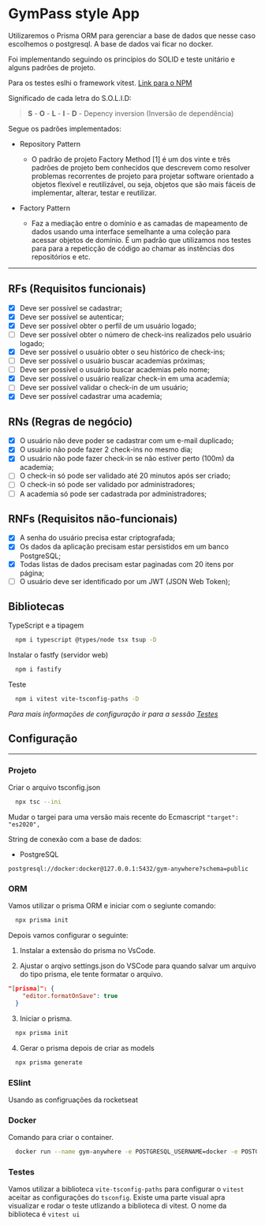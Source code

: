 # GymPass style App

Utilizaremos o Prisma ORM para gerenciar a base de dados que nesse caso escolhemos o postgresql.
A base de dados vai ficar no docker.

Foi implementando seguindo os princípios do SOLID e teste unitário e alguns padrões de projeto.

Para os testes eslhi o framework vitest. [Link para o NPM](tps://www.npmjs.com/package/vitest)

Significado de cada letra do S.O.L.I.D:
> **S** -
  **O** -
  **L** -
  **I** -
  **D** - Depency inversion (Inversão de dependência)

Segue os padrões implementados:

* Repository Pattern
  - O padrão de projeto Factory Method [1] é um dos vinte e três padrões de projeto bem conhecidos que descrevem como resolver problemas recorrentes de projeto para projetar software orientado a objetos flexível e reutilizável, ou seja, objetos que são mais fáceis de implementar, alterar, testar e reutilizar.

* Factory Pattern
  - Faz a mediação entre o domínio e as camadas de mapeamento de dados usando uma interface semelhante a uma coleção para acessar objetos de domínio. É um padrão que utilizamos nos testes para para a repeticção de código ao chamar as instências dos repositórios e etc.

---

## RFs (Requisitos funcionais)

- [x] Deve ser possível se cadastrar;
- [x] Deve ser possível se autenticar;
- [x] Deve ser possível obter o perfil de um usuário logado;
- [ ] Deve ser possível obter o número de check-ins realizados pelo usuário logado;
- [x] Deve ser possível o usuário obter o seu histórico de check-ins;
- [ ] Deve ser possível o usuário buscar academias próximas;
- [ ] Deve ser possível o usuário buscar academias pelo nome;
- [x] Deve ser possível o usuário realizar check-in em uma academia;
- [ ] Deve ser possível validar o check-in de um usuário;
- [x] Deve ser possível cadastrar uma academia;

## RNs (Regras de negócio)

- [x] O usuário não deve poder se cadastrar com um e-mail duplicado;
- [x] O usuário não pode fazer 2 check-ins no mesmo dia;
- [x] O usuário não pode fazer check-in se não estiver perto (100m) da academia;
- [ ] O check-in só pode ser validado até 20 minutos após ser criado;
- [ ] O check-in só pode ser validado por administradores;
- [ ] A academia só pode ser cadastrada por administradores;

## RNFs (Requisitos não-funcionais)

- [x] A senha do usuário precisa estar criptografada;
- [x] Os dados da aplicação precisam estar persistidos em um banco PostgreSQL;
- [x] Todas listas de dados precisam estar paginadas com 20 itens por página;
- [ ] O usuário deve ser identificado por um JWT (JSON Web Token);

## Bibliotecas

TypeScript e a tipagem

```sh
  npm i typescript @types/node tsx tsup -D
```

Instalar o fastfy (servidor web)

```sh
  npm i fastify
```

Teste

```sh
  npm i vitest vite-tsconfig-paths -D
```
_Para mais informações de configuração ir para a sessão [Testes](###Testes)_

## Configuração

---

### Projeto

Criar o arquivo tsconfig.json
```sh
  npx tsc --ini
```

Mudar o targei para uma versão mais recente do Ecmascript `"target": "es2020",`

String de conexão com a base de dados:

- PostgreSQL

```
postgresql://docker:docker@127.0.0.1:5432/gym-anywhere?schema=public
```

### ORM

Vamos utilizar o prisma ORM e iniciar com o segiunte comando:

```sh
  npx prisma init
```

Depois vamos configurar o seguinte:

  1. Instalar a extensão do prisma no VsCode.

  2. Ajustar o arqivo settings.json do VSCode para quando salvar um arquivo do tipo prisma, ele tente formatar o arquivo.

  ```json
  "[prisma]": {
      "editor.formatOnSave": true
    }
  ```
  
  3. Iniciar o prisma.

  ```sh
    npx prisma init
  ```

  4. Gerar o prisma depois de criar as models

  ```sh
    npx prisma generate
  ```

### ESlint

Usando as configruações da rocketseat

### Docker

Comando para criar o container.

```sh
  docker run --name gym-anywhere -e POSTGRESQL_USERNAME=docker -e POSTGRESQL_PASSWORD=docker -e POSTGRESQL_DATABASE=gym-anywhere -p 5432:5432 bitnami/postgresql
```

### Testes

Vamos utilizar a biblioteca `vite-tsconfig-paths` para configurar o `vitest` aceitar as configurações do `tsconfig`.
Existe uma parte visual apra visualizar e rodar o teste utlizando a biblioteca di vitest.
O nome da biblioteca é `vitest ui`
